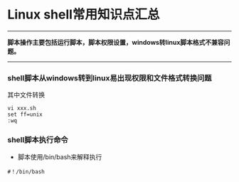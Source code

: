 # Linux shell常用知识点汇总
***
**脚本操作主要包括运行脚本，脚本权限设置，windows转linux脚本格式不兼容问题。**
***

### shell脚本从windows转到linux易出现权限和文件格式转换问题
其中文件转换
```language
vi xxx.sh
set ff=unix
:wq
```

### shell脚本执行命令
- 脚本使用/bin/bash来解释执行
```language
#！/bin/bash 
```